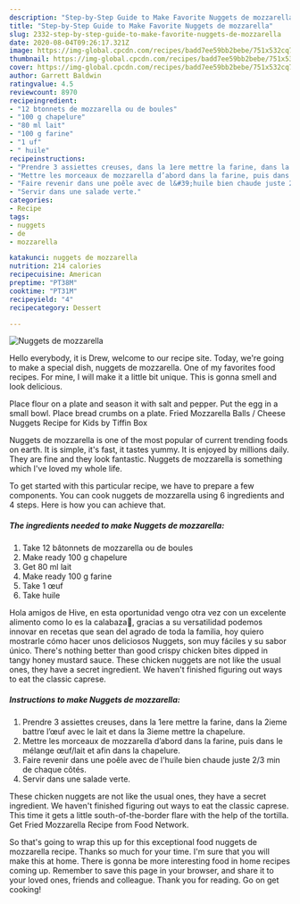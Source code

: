 ```yaml
---
description: "Step-by-Step Guide to Make Favorite Nuggets de mozzarella"
title: "Step-by-Step Guide to Make Favorite Nuggets de mozzarella"
slug: 2332-step-by-step-guide-to-make-favorite-nuggets-de-mozzarella
date: 2020-08-04T09:26:17.321Z
image: https://img-global.cpcdn.com/recipes/badd7ee59bb2bebe/751x532cq70/nuggets-de-mozzarella-photo-principale-de-la-recette.jpg
thumbnail: https://img-global.cpcdn.com/recipes/badd7ee59bb2bebe/751x532cq70/nuggets-de-mozzarella-photo-principale-de-la-recette.jpg
cover: https://img-global.cpcdn.com/recipes/badd7ee59bb2bebe/751x532cq70/nuggets-de-mozzarella-photo-principale-de-la-recette.jpg
author: Garrett Baldwin
ratingvalue: 4.5
reviewcount: 8970
recipeingredient:
- "12 btonnets de mozzarella ou de boules"
- "100 g chapelure"
- "80 ml lait"
- "100 g farine"
- "1 uf"
- " huile"
recipeinstructions:
- "Prendre 3 assiettes creuses, dans la 1ere mettre la farine, dans la 2ieme battre l’œuf avec le lait et dans la 3ieme mettre la chapelure.⁠"
- "Mettre les morceaux de mozzarella d’abord dans la farine, puis dans le mélange œuf/lait et afin dans la chapelure.⁠"
- "Faire revenir dans une poêle avec de l&#39;huile bien chaude juste 2/3 min de chaque côtés.⁠"
- "Servir dans une salade verte.⁠"
categories:
- Recipe
tags:
- nuggets
- de
- mozzarella

katakunci: nuggets de mozzarella 
nutrition: 214 calories
recipecuisine: American
preptime: "PT38M"
cooktime: "PT31M"
recipeyield: "4"
recipecategory: Dessert

---
```



![Nuggets de mozzarella](https://img-global.cpcdn.com/recipes/badd7ee59bb2bebe/751x532cq70/nuggets-de-mozzarella-photo-principale-de-la-recette.jpg)

Hello everybody, it is Drew, welcome to our recipe site. Today, we're going to make a special dish, nuggets de mozzarella. One of my favorites food recipes. For mine, I will make it a little bit unique. This is gonna smell and look delicious.

Place flour on a plate and season it with salt and pepper. Put the egg in a small bowl. Place bread crumbs on a plate. Fried Mozzarella Balls / Cheese Nuggets Recipe for Kids by Tiffin Box

Nuggets de mozzarella is one of the most popular of current trending foods on earth. It is simple, it's fast, it tastes yummy. It is enjoyed by millions daily. They are fine and they look fantastic. Nuggets de mozzarella is something which I've loved my whole life.


To get started with this particular recipe, we have to prepare a few components. You can cook nuggets de mozzarella using 6 ingredients and 4 steps. Here is how you can achieve that.

<!--inarticleads1-->

##### The ingredients needed to make Nuggets de mozzarella:

1. Take 12 bâtonnets de mozzarella ou de boules⁠
1. Make ready 100 g chapelure⁠
1. Get 80 ml lait⁠
1. Make ready 100 g farine⁠
1. Take 1 œuf⁠
1. Take  huile⁠


Hola amigos de Hive, en esta oportunidad vengo otra vez con un excelente alimento como lo es la calabaza🎃, gracias a su versatilidad podemos innovar en recetas que sean del agrado de toda la familia, hoy quiero mostrarle cómo hacer unos deliciosos Nuggets, son muy fáciles y su sabor único. There&#39;s nothing better than good crispy chicken bites dipped in tangy honey mustard sauce. These chicken nuggets are not like the usual ones, they have a secret ingredient. We haven&#39;t finished figuring out ways to eat the classic caprese. 

<!--inarticleads2-->

##### Instructions to make Nuggets de mozzarella:

1. Prendre 3 assiettes creuses, dans la 1ere mettre la farine, dans la 2ieme battre l’œuf avec le lait et dans la 3ieme mettre la chapelure.⁠
1. Mettre les morceaux de mozzarella d’abord dans la farine, puis dans le mélange œuf/lait et afin dans la chapelure.⁠
1. Faire revenir dans une poêle avec de l&#39;huile bien chaude juste 2/3 min de chaque côtés.⁠
1. Servir dans une salade verte.⁠


These chicken nuggets are not like the usual ones, they have a secret ingredient. We haven&#39;t finished figuring out ways to eat the classic caprese. This time it gets a little south-of-the-border flare with the help of the tortilla. Get Fried Mozzarella Recipe from Food Network. 

So that's going to wrap this up for this exceptional food nuggets de mozzarella recipe. Thanks so much for your time. I'm sure that you will make this at home. There is gonna be more interesting food in home recipes coming up. Remember to save this page in your browser, and share it to your loved ones, friends and colleague. Thank you for reading. Go on get cooking!

